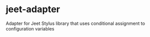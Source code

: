 jeet-adapter
============

Adapter for Jeet Stylus library that uses conditional assignment to configuration variables
